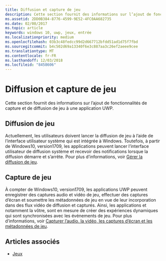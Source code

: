 ```yaml
---
title: Diffusion et capture de jeu
description: Cette section fournit des informations sur l’ajout de fonctionnalités de capture et de diffusion de jeu à une application UWP.
ms.assetid: 2DD0B384-8776-4599-9E52-4FC0AA682735
ms.date: 02/08/2017
ms.topic: article
keywords: windows 10, uwp, jeux, entrée
ms.localizationpriority: medium
ms.openlocfilehash: 03b3c48fedcc99d2d667712bfdd51ad1d75f7fbd
ms.sourcegitcommit: b4c502d69a13340f6e3c887aa3c26ef2aeee9cee
ms.translationtype: MT
ms.contentlocale: fr-FR
ms.lasthandoff: 12/03/2018
ms.locfileid: "8458606"
---
```

# <a name="game-broadcast-and-capture"></a>Diffusion et capture de jeu

Cette section fournit des informations sur l’ajout de fonctionnalités de capture et de diffusion de jeu à une application UWP.

## <a name="game-broadcasting"></a>Diffusion de jeu
Actuellement, les utilisateurs doivent lancer la diffusion de jeu à l’aide de l’interface utilisateur système qui est intégrée à Windows. Toutefois, à partir de Windows10, version1709, les applications peuvent lancer l’interface utilisateur de diffusion système et recevoir des notifications lorsque la diffusion démarre et s’arrête. Pour plus d’informations, voir [Gérer la diffusion de jeu](manage-game-broadcasting.md).

## <a name="game-capture"></a>Capture de jeu
À compter de Windows10, version1709, les applications UWP peuvent enregistrer des captures audio et vidéo de jeu, effectuer des captures d’écran et soumettre les métadonnées de jeu en vue de leur incorporation dans des flux vidéo de diffusion et capturés. Ainsi, les applications et notamment la vôtre, sont en mesure de créer des expériences dynamiques qui sont synchronisées avec les événements de jeu. Pour plus d’informations, voir [Capturer l’audio, la vidéo, les captures d’écran et les métadonnées de jeu](capture-game-audio-video-screenshots-and-metadata.md).



## <a name="see-also"></a>Articles associés

* [Jeux](index.md)